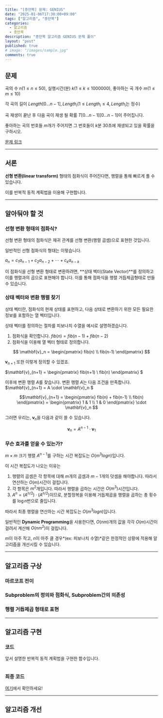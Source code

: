 ```yaml
---
title: "[종만북] 문제: GENIUS"
date: "2025-01-06T17:30:00+09:00"
tags: ["알고리즘", "종만북"]
categories:
  - 알고리즘
  - 종만북
description: "종만북 알고리즘 GENIUS 문제 풀이"
layout: "post"
published: true
# image: "/images/sample.jpg"
comments: true
---
```


## 문제
곡의 수 $n(1 \leq n \leq 50)$, 실행시간(분) $k(1 \leq k \leq 1000000)$, 좋아하는 곡 개수 $m(1 \leq m \leq 10)$

각 곡의 길이 $Length[0...n-1], Length_i(1 \leq Length_i \leq 4 , Length_i \text{는 정수})$

곡 재생이 끝난 후 다음 곡이 재생 될 확률 $T[0...n-1][0...n-1]$이 주어집니다.

좋아하는 곡의 번호들 $m$개가 주어지면 그 번호들이 $k$분 30초에 재생되고 있을 확률을 구하시오.

[문제 링크](https://algospot.com/judge/problem/read/GENIUS)

* * *

## 서론
**선형 변환(linear transform)** 형태의 점화식이 주어진다면, 행렬을 통해 빠르게 풀 수 있습니다.

이를 반복적 동적 계획법을 이용해 구현합니다.

* * *

## 알아둬야 할 것
### 선형 변환 형태의 점화식?
선형 변환 형태의 점화식은 재귀 관계를 선형 변환(행렬 곱셈)으로 표현한 것입니다.

일반적인 선형 점화식의 형태는 이렇습니다.

$a_n = c_1 a_{n-1} + c_2 a_{n-2} + \cdots + c_k a_{n-k}$

이 점화식을 선형 변환 형태로 변환하려면, **상태 벡터(State Vector)**를 정의하고 이를 행렬과의 곱으로 표현해야 합니다. 이를 통해 점화식을 행렬 거듭제곱형태로 만들 수 있습니다.

### 상태 벡터와 변환 행렬 찾기
상태 벡터란, 점화식의 현재 상태를 표현하고, 다음 상태로 변환하기 위한 모든 필요한 정보를 포함하는 열 벡터입니다.

상태 벡터를 정의하는 절차를 피보나치 수열을 예시로 설명하겠습니다.
1. 점화식을 확인합니다. $fib(n) = fib(n-1) + fib(n-2)$
2. 점화식을 이용해 열 벡터 형태로 정의합니다.

$$
\mathbf{v}_n =
\begin{pmatrix}
fib(n) \\
fib(n-1)
\end{pmatrix}
$$

$\mathbf{v}_{n+1}$ 또한 이렇게 정의할 수 있겠죠.

$\mathbf{v}_{n+1} =
\begin{pmatrix}
fib(n+1) \\
fib(n)
\end{pmatrix}
$

이후에 변환 행렬 $A$를 찾습니다. 변환 행렬 $A$는 다음 조건을 만족합니다. 
$\mathbf{v}_{n+1} = A \cdot \mathbf{v}_n
$

$$\mathbf{v}_{n+1} =
\begin{pmatrix}
fib(n) + fib(n-1) \\
fib(n)
\end{pmatrix} =
\begin{pmatrix}
1 & 1 \\
1 & 0
\end{pmatrix}
\cdot
\mathbf{v}_n
$$

그러면 우리는, $\mathbf{v}_{n}$을 다음과 같이 쓸 수 있습니다.

$$
\mathbf{v}_{n} = A^{n-1} \cdot \mathbf{v}_{1}
$$

### 무슨 효과를 얻을 수 있는가?
$m \times m$ 크기 행렬 $A^{n-1}$를 구하는 시간 복잡도는 $O(m^3 log n)$입니다.

이 시간 복잡도가 나오는 이유는

1. 행렬의 곱셈은 각 항목에 대해 $m$개의 곱셈과 $m-1$개의 덧셈을 해야합니다. 따라서 연산하는 $O(m)$시간이 걸립니다.
2. 각 항목은 $m^2$개입니다. 따라서 행렬을 곱하는 시간은 $O(m^3)$시간입니다.
3. $A^n = (A^{n/2}) \cdot (A^{n/2})$이므로, 분할정복을 이용해 거듭제곱을 행렬을 곱하는 총 횟수를 $\log n$번으로 줄입니다.

따라서 최종 행렬을 연산하는 시간 복잡도는 $O(m^3 log n)$입니다.

일반적인 **Dynamic Programming**을 사용한다면, $O(nm)$개의 값을 각각 $O(m)$시간이 걸려서 계산해 $O(nm^2)$이 걸립니다.

$m$이 아주 작고, $n$이 아주 클 경우*(ex: 피보나치 수열)*같은 한정적인 상황에 적용해 알고리즘을 개선시킬 수 있습니다.

* * *

## 알고리즘 구상
### 마르코프 전이

### Subproblem의 정의와 점화식, Subproblem간의 의존성

### 행렬 거듭제곱 형태로 표현

* * *

## 알고리즘 구현
### 코드
앞서 설명한 반복적 동적 계획법을 구현한 함수입니다.

```c++

```


### 최종 코드
[여기](https://github.com/sossos5989/algospot/blob/main/genius.cc)에서 확인하세요!

* * *

## 알고리즘 개선
